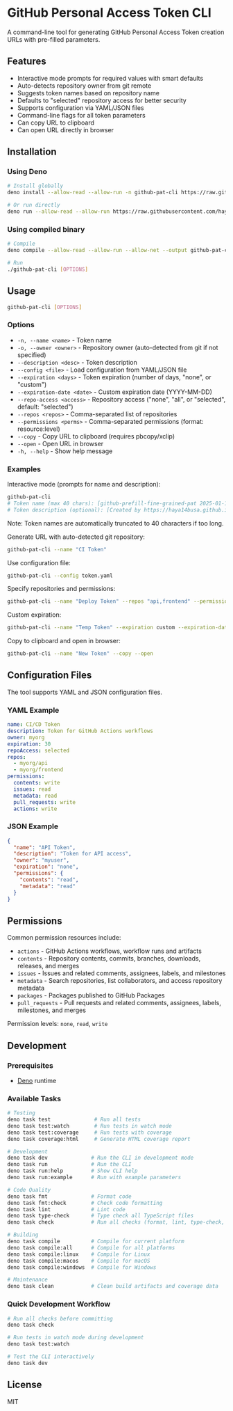 # GitHub Personal Access Token CLI

A command-line tool for generating GitHub Personal Access Token creation URLs with pre-filled
parameters.

## Features

- Interactive mode prompts for required values with smart defaults
- Auto-detects repository owner from git remote
- Suggests token names based on repository name
- Defaults to "selected" repository access for better security
- Supports configuration via YAML/JSON files
- Command-line flags for all token parameters
- Can copy URL to clipboard
- Can open URL directly in browser

## Installation

### Using Deno

```bash
# Install globally
deno install --allow-read --allow-run -n github-pat-cli https://raw.githubusercontent.com/haya14busa/github-prefill-fine-grained-pat/main/cli/src/main.ts

# Or run directly
deno run --allow-read --allow-run https://raw.githubusercontent.com/haya14busa/github-prefill-fine-grained-pat/main/cli/src/main.ts [OPTIONS]
```

### Using compiled binary

```bash
# Compile
deno compile --allow-read --allow-run --allow-net --output github-pat-cli src/main.ts

# Run
./github-pat-cli [OPTIONS]
```

## Usage

```bash
github-pat-cli [OPTIONS]
```

### Options

- `-n, --name <name>` - Token name
- `-o, --owner <owner>` - Repository owner (auto-detected from git if not specified)
- `--description <desc>` - Token description
- `--config <file>` - Load configuration from YAML/JSON file
- `--expiration <days>` - Token expiration (number of days, "none", or "custom")
- `--expiration-date <date>` - Custom expiration date (YYYY-MM-DD)
- `--repo-access <access>` - Repository access ("none", "all", or "selected", default: "selected")
- `--repos <repos>` - Comma-separated list of repositories
- `--permissions <perms>` - Comma-separated permissions (format: resource:level)
- `--copy` - Copy URL to clipboard (requires pbcopy/xclip)
- `--open` - Open URL in browser
- `-h, --help` - Show help message

### Examples

Interactive mode (prompts for name and description):

```bash
github-pat-cli
# Token name (max 40 chars): [github-prefill-fine-grained-pat 2025-01-13] _
# Token description (optional): [Created by https://haya14busa.github.io/github-prefill-fine-grained-pat/] _
```

Note: Token names are automatically truncated to 40 characters if too long.

Generate URL with auto-detected git repository:

```bash
github-pat-cli --name "CI Token"
```

Use configuration file:

```bash
github-pat-cli --config token.yaml
```

Specify repositories and permissions:

```bash
github-pat-cli --name "Deploy Token" --repos "api,frontend" --permissions "contents:write,issues:read"
```

Custom expiration:

```bash
github-pat-cli --name "Temp Token" --expiration custom --expiration-date 2025-12-31
```

Copy to clipboard and open in browser:

```bash
github-pat-cli --name "New Token" --copy --open
```

## Configuration Files

The tool supports YAML and JSON configuration files.

### YAML Example

```yaml
name: CI/CD Token
description: Token for GitHub Actions workflows
owner: myorg
expiration: 30
repoAccess: selected
repos:
  - myorg/api
  - myorg/frontend
permissions:
  contents: write
  issues: read
  metadata: read
  pull_requests: write
  actions: write
```

### JSON Example

```json
{
  "name": "API Token",
  "description": "Token for API access",
  "owner": "myuser",
  "expiration": "none",
  "permissions": {
    "contents": "read",
    "metadata": "read"
  }
}
```

## Permissions

Common permission resources include:

- `actions` - GitHub Actions workflows, workflow runs and artifacts
- `contents` - Repository contents, commits, branches, downloads, releases, and merges
- `issues` - Issues and related comments, assignees, labels, and milestones
- `metadata` - Search repositories, list collaborators, and access repository metadata
- `packages` - Packages published to GitHub Packages
- `pull_requests` - Pull requests and related comments, assignees, labels, milestones, and merges

Permission levels: `none`, `read`, `write`

## Development

### Prerequisites

- [Deno](https://deno.land/) runtime

### Available Tasks

```bash
# Testing
deno task test              # Run all tests
deno task test:watch        # Run tests in watch mode
deno task test:coverage     # Run tests with coverage
deno task coverage:html     # Generate HTML coverage report

# Development
deno task dev              # Run the CLI in development mode
deno task run              # Run the CLI
deno task run:help         # Show CLI help
deno task run:example      # Run with example parameters

# Code Quality
deno task fmt              # Format code
deno task fmt:check        # Check code formatting
deno task lint             # Lint code
deno task type-check       # Type check all TypeScript files
deno task check            # Run all checks (format, lint, type-check, test)

# Building
deno task compile          # Compile for current platform
deno task compile:all      # Compile for all platforms
deno task compile:linux    # Compile for Linux
deno task compile:macos    # Compile for macOS
deno task compile:windows  # Compile for Windows

# Maintenance
deno task clean            # Clean build artifacts and coverage data
```

### Quick Development Workflow

```bash
# Run all checks before committing
deno task check

# Run tests in watch mode during development
deno task test:watch

# Test the CLI interactively
deno task dev
```

## License

MIT
